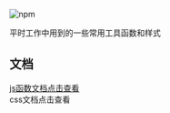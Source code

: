 ![npm](https://img.shields.io/npm/dt/@chwech/utils.svg)

平时工作中用到的一些常用工具函数和样式

## 文档
[js函数文档点击查看](./doc/javascript.md)  
css文档点击查看
